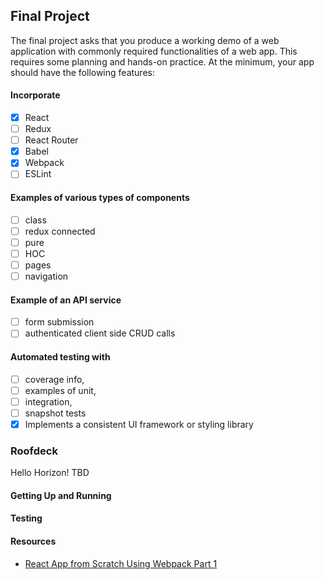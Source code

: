 ## Final Project

The final project asks that you produce a working demo of a web application with commonly required functionalities of a web app. This requires some planning and hands-on practice. At the minimum, your app should have the following features:

#### Incorporate
- [x] React
- [ ] Redux
- [ ] React Router
- [x] Babel
- [x] Webpack
- [ ] ESLint

#### Examples of various types of components
- [ ] class
- [ ] redux connected
- [ ] pure
- [ ] HOC
- [ ] pages
- [ ] navigation

#### Example of an API service
- [ ] form submission
- [ ] authenticated client side CRUD calls

#### Automated testing with
- [ ] coverage info,
- [ ] examples of unit,
- [ ] integration,
- [ ] snapshot tests
- [x] Implements a consistent UI framework or styling library

### Roofdeck
Hello Horizon! TBD

#### Getting Up and Running
#### Testing
#### Resources
* [React App from Scratch Using Webpack Part 1](https://medium.freecodecamp.org/part-1-react-app-from-scratch-using-webpack-4-562b1d231e75)
